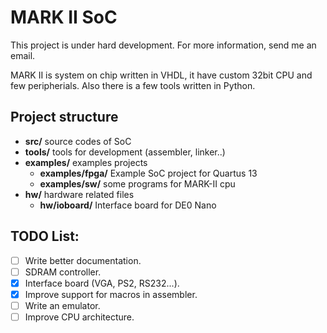 MARK II SoC
====================

This project is under hard development. For more information, send me an email.

MARK II is system on chip written in VHDL, it have custom 32bit CPU and few peripherials.
Also there is a few tools written in Python.


Project structure
--------------------

 * **src/** source codes of SoC
 * **tools/** tools for development (assembler, linker..)
 * **examples/** examples projects
    * **examples/fpga/** Example SoC project for Quartus 13
    * **examples/sw/** some programs for MARK-II cpu
 * **hw/** hardware related files
    * **hw/ioboard/** Interface board for DE0 Nano


TODO List:
--------------------
- [ ] Write better documentation.
- [ ] SDRAM controller.
- [X] Interface board (VGA, PS2, RS232...).
- [X] Improve support for macros in assembler.
- [ ] Write an emulator.
- [ ] Improve CPU architecture.
